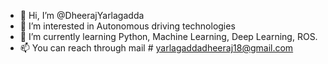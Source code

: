 - 👋 Hi, I’m @DheerajYarlagadda
- 👀 I’m interested in Autonomous driving technologies
- 🌱 I’m currently learning Python, Machine Learning, Deep Learning, ROS.
- 📫 You can reach through mail # yarlagaddadheeraj18@gmail.com

